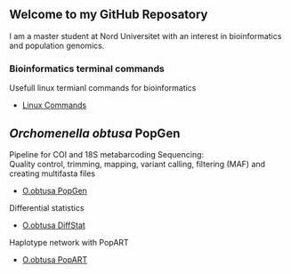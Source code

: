 ## Welcome to my GitHub Reposatory

I am a master student at Nord Universitet with an interest in bioinformatics and population genomics.

### Bioinformatics terminal commands

Usefull linux termianl commands for bioinformatics

- [Linux Commands](LinuxCommands.md)

## _Orchomenella obtusa_ PopGen

Pipeline for COI and 18S metabarcoding Sequencing: <br/>
Quality control, trimming, mapping, variant calling, filtering (MAF) and creating multifasta files

- [O.obtusa PopGen](Obtusa/obtusapopgen.md)

Differential statistics
- [O.obtusa DiffStat](Obtusa/DiffSeq.md)

Haplotype network with PopART
- [O.obtusa PopART](Obtusa/PopART.md)
